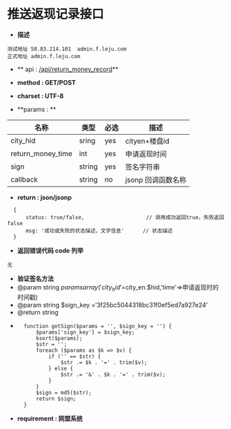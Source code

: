 
# 推送返现记录接口


* **描述**
```
测试地址 58.83.214.101  admin.f.leju.com
正式地址 admin.f.leju.com
```

* ** api : [/api/return_money_record](//api/return_money_record)** 

* **method : GET/POST**

* **charset : UTF-8**

* **params : **

| 名称|类型| 必选 | 描述|
| -- | -- | -- | -- |
|city_hid |sring|yes|cityen+楼盘id
|return_money_time |int|yes|申请返现时间|
|sign |string|yes|签名字符串|
| callback | string | no | jsonp 回调函数名称 |

* **return : json/jsonp**

```
  {
      status: true/false,                    // 调⽤成功返回true，失败返回false
      msg: '成功或失败的状态描述，⽂字信息'      // 状态描述
  }
```
* **返回错误代码 code 列举**

```
无
```
* **验证签名方法**
*   @param string $params array('city_hid'=$city_en.$hid,'time'=>申请返现时的时间戳)
*  @param string $sign_key =‘3f25bc5044318bc31f0ef5ed7a927e24’
*  @return string
*  
        function getSign($params = '', $sign_key = '') {
            $params['sign_key'] = $sign_key;
            ksort($params);
            $str = '';
            foreach ($params as $k => $v) {
                if ('' == $str) {
                    $str .= $k . '=' . trim($v);
                } else {
                    $str .= '&' . $k . '=' . trim($v);
                }
            }
            $sign = md5($str);
            return $sign;
        }

* **requirement : 网盟系统**

